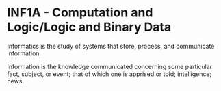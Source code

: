 # INF1A - Computation and Logic/Logic and Binary Data

Informatics is the study of systems that store, process, and communicate information.

Information is the knowledge communicated concerning some particular fact, subject, or event; that of which one is apprised or told; intelligence; news.




